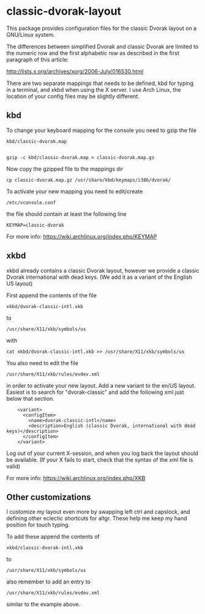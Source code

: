 classic-dvorak-layout
=====================
This package provides configuration files for the classic Dvorak layout on a GNU/Linux system.

The differences between simplified Dvorak and classic Dvorak are limited to the numeric row and the first alphabetic row as described in the first paragraph of this article:

http://lists.x.org/archives/xorg/2006-July/016530.html

There are two separate mappings that needs to be defined, kbd for typing in a terminal, and xkbd when using the X server. I use Arch Linux, the location of your config files may be slightly different.

kbd
---
To change your keyboard mapping for the console you need to gzip the file 

    kbd/classic-dvorak.map


    gzip -c kbd/classic-dvorak.map > classic-dvorak.map.gz

Now copy the gzipped file to the mappings dir

    cp classic-dvorak.map.gz /usr/share/kbd/keymaps/i386/dvorak/

To activate your new mapping you need to edit/create

    /etc/vconsole.conf

the file should contain at least the following line

    KEYMAP=classic-dvorak

For more info: https://wiki.archlinux.org/index.php/KEYMAP

xkbd
----
xkbd already contains a classic Dvorak layout, however we provide a classic Dvorak international with dead keys. (We add it as a variant of the English US layout)

First append the contents of the file
    
    xkbd/dvorak-classic-intl.xkb
    
to

    /usr/share/X11/xkb/symbols/us

with

    cat xkbd/dvorak-classic-intl.xkb >> /usr/share/X11/xkb/symbols/us

You also need to edit the file
    
    /usr/share/X11/xkb/rules/evdev.xml

in order to activate your new layout.
Add a new variant to the en/US layout. Easiest is to search for "dvorak-classic" and add the following xml just below that section.

        <variant>
          <configItem>
            <name>dvorak-classic-intl</name>
            <description>English (classic Dvorak, international with dead keys)</description>
          </configItem>
        </variant>

Log out of your current X-session, and when you log back the layout should be available. (If your X fails to start, check that the syntax of the xml file is valid)

For more info: https://wiki.archlinux.org/index.php/XKB

Other customizations
--------------------
I customize my layout even more by swapping left ctrl and capslock, and defining other eclectic shortcuts for altgr. These help me keep my hand position for touch typing.

To add these append the contents of 

    xkbd/classic-dvorak-intl.xkb
    
to

    /usr/share/X11/xkb/symbols/us

also remember to add an entry to

    /usr/share/X11/xkb/rules/evdev.xml

similar to the example above.
